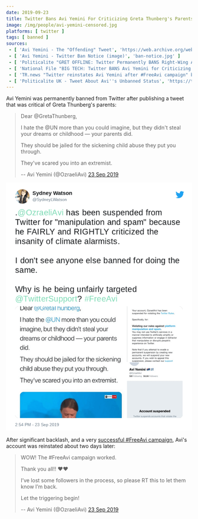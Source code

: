 ```yaml
---
date: 2019-09-23
title: Twitter Bans Avi Yemini For Criticizing Greta Thunberg's Parents (Later Unbanned)
image: /img/people/avi-yemini-censored.jpg
platforms: [ twitter ]
tags: [ banned ]
sources:
 - [ 'Avi Yemini - The "Offending" Tweet', 'https://web.archive.org/web/20190923205443/https:/twitter.com/OzraeliAvi/status/1176234521399676928' ]
 - [ 'Avi Yemini - Twitter Ban Notice (image)', 'ban-notice.jpg' ]
 - [ 'Politicalite "GRET OFFLINE: Twitter Permanently BANS Right-Wing Activist Avi Yemini" by Jordan James', 'https://www.politicalite.com/media/gret-offline-twitter-permanently-bans-right-wing-activist-avi-yemini/' ]
 - [ 'National File "BIG TECH: Twitter BANS Avi Yemini for Criticizing Greta Thunberg" by Jack Hadfield', 'https://nationalfile.com/big-tech-twitter-bans-avi-yemini-for-criticising-greta-thunberg/' ]
 - [ 'TR.news "Twitter reinstates Avi Yemini after #FreeAvi campaign" by Avi Yemini', 'https://www.tr.news/twitter-reinstates-avi-yemini/' ]
 - [ 'Politicalite UK - Tweet About Avi''s Unbanned Status', 'https://twitter.com/politicalite/status/1176962144690147328' ]
---
```


Avi Yemini was permanently banned from Twitter after publishing a tweet that was critical of Greta Thunberg's parents:

> Dear @GretaThunberg,
>
> I hate the @UN more than you could imagine, but they didn't steal your dreams or childhood — your parents did. 
>
> They should be jailed for the sickening child abuse they put you through.
>
> They've scared you into an extremist.
>
> -- Avi Yemini (@OzraeliAvi) [23 Sep 2019](https://web.archive.org/web/20190923205443/https:/twitter.com/OzraeliAvi/status/1176234521399676928)

![Sydney Watson - Tweet About Avi's Ban](SydneyLWatson@1176253488810090496.png)

After significant backlash, and a very [successful #FreeAvi campaign](https://www.tr.news/twitter-reinstates-avi-yemini/), Avi's account was reinstated about two days later:

> WOW! The #FreeAvi campaign worked. 
>
> Thank you all!! ❤️❤️
>
> I’ve lost some followers in the process, so please RT this to let them know I’m back.
>
> Let the triggering begin!
>
> -- Avi Yemini (@OzraeliAvi) [23 Sep 2019](https://web.archive.org/web/20190925204614/https://twitter.com/OzraeliAvi/status/1176960044711022592)
